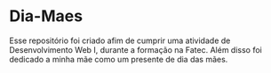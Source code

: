 # Dia-Maes
Esse repositório foi criado afim de cumprir uma atividade de Desenvolvimento Web I, durante a formação na Fatec. Além disso foi dedicado a minha mãe como um presente de dia das mães.
